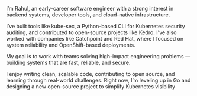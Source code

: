 I’m Rahul, an early-career software engineer with a strong interest in backend systems, developer tools, and cloud-native infrastructure.

I’ve built tools like kube-sec, a Python-based CLI for Kubernetes security auditing, and contributed to open-source projects like Kedro. I've also worked with companies like Catchpoint and Red Hat, where I focused on system reliability and OpenShift-based deployments.

My goal is to work with teams solving high-impact engineering problems — building systems that are fast, reliable, and secure.

I enjoy writing clean, scalable code, contributing to open source, and learning through real-world challenges. Right now, I’m leveling up in Go and designing a new open-source project to simplify Kubernetes visibility
